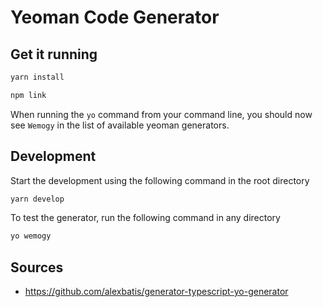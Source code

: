 # Yeoman Code Generator

## Get it running

```bash
yarn install
```

```bash
npm link
```

When running the `yo` command from your command line, you should now see `Wemogy` in the list of available yeoman generators.

## Development

Start the development using the following command in the root directory

```bash
yarn develop
```

To test the generator, run the following command in any directory

```bash
yo wemogy
```

## Sources

- <https://github.com/alexbatis/generator-typescript-yo-generator>
